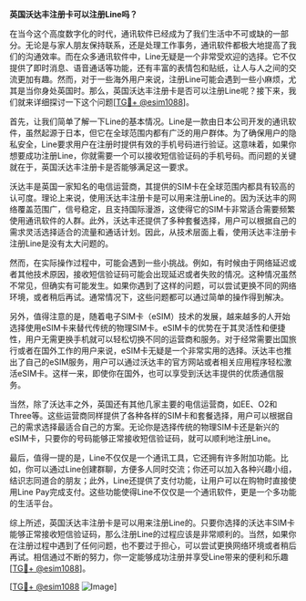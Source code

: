 **英国沃达丰注册卡可以注册Line吗？**

在当今这个高度数字化的时代，通讯软件已经成为了我们生活中不可或缺的一部分。无论是与家人朋友保持联系，还是处理工作事务，通讯软件都极大地提高了我们的沟通效率。而在众多通讯软件中，Line无疑是一个非常受欢迎的选择。它不仅提供了即时消息、语音通话等功能，还有丰富的表情包和贴纸，让人与人之间的交流更加有趣。然而，对于一些海外用户来说，注册Line可能会遇到一些小麻烦，尤其是当你身处英国时。那么，英国沃达丰注册卡是否可以注册Line呢？接下来，我们就来详细探讨一下这个问题[[TG💪+ @esim1088](https://t.me/s/esim1088)]。

首先，让我们简单了解一下Line的基本情况。Line是一款由日本公司开发的通讯软件，虽然起源于日本，但它在全球范围内都有广泛的用户群体。为了确保用户的隐私安全，Line要求用户在注册时提供有效的手机号码进行验证。这意味着，如果你想要成功注册Line，你就需要一个可以接收短信验证码的手机号码。而问题的关键就在于，英国沃达丰注册卡是否能够满足这一要求。

沃达丰是英国一家知名的电信运营商，其提供的SIM卡在全球范围内都具有较高的认可度。理论上来说，使用沃达丰注册卡是可以用来注册Line的。因为沃达丰的网络覆盖范围广，信号稳定，且支持国际漫游，这使得它的SIM卡非常适合需要频繁使用通讯软件的人群。此外，沃达丰还提供了多种套餐选择，用户可以根据自己的需求灵活选择适合的流量和通话计划。因此，从技术层面上看，使用沃达丰注册卡注册Line是没有太大问题的。

然而，在实际操作过程中，可能会遇到一些小挑战。例如，有时候由于网络延迟或者其他技术原因，接收短信验证码可能会出现延迟或者失败的情况。这种情况虽然不常见，但确实有可能发生。如果你遇到了这样的问题，可以尝试更换不同的网络环境，或者稍后再试。通常情况下，这些问题都可以通过简单的操作得到解决。

另外，值得注意的是，随着电子SIM卡（eSIM）技术的发展，越来越多的人开始选择使用eSIM卡来替代传统的物理SIM卡。eSIM卡的优势在于其灵活性和便捷性，用户无需更换手机就可以轻松切换不同的运营商和服务。对于经常需要出国旅行或者在国外工作的用户来说，eSIM卡无疑是一个非常实用的选择。沃达丰也推出了自己的eSIM服务，用户可以通过沃达丰的官方网站或者相关应用程序轻松激活eSIM卡。这样一来，即使你在国外，也可以享受到沃达丰提供的优质通信服务。

当然，除了沃达丰之外，英国还有其他几家主要的电信运营商，如EE、O2和Three等。这些运营商同样提供了各种各样的SIM卡和套餐选择，用户可以根据自己的需求选择最适合自己的方案。无论你是选择传统的物理SIM卡还是新兴的eSIM卡，只要你的号码能够正常接收短信验证码，就可以顺利地注册Line。

最后，值得一提的是，Line不仅仅是一个通讯工具，它还拥有许多附加功能。比如，你可以通过Line创建群聊，方便多人同时交流；你还可以加入各种兴趣小组，结识志同道合的朋友；此外，Line还提供了支付功能，让用户可以在购物时直接使用Line Pay完成支付。这些功能使得Line不仅仅是一个通讯软件，更是一个多功能的生活平台。

综上所述，英国沃达丰注册卡是可以用来注册Line的。只要你选择的沃达丰SIM卡能够正常接收短信验证码，那么注册Line的过程应该是非常顺利的。当然，如果你在注册过程中遇到了任何问题，也不要过于担心，可以尝试更换网络环境或者稍后再试。相信通过不断的努力，你一定能够成功注册并享受Line带来的便利和乐趣[[TG💪+ @esim1088](https://t.me/s/esim1088)]。

[[TG💪+ @esim1088](https://t.me/s/esim1088) ![Image](https://i.postimg.cc/4NQfJmqS/Snipaste-2025-05-13-00-14-12.png)]